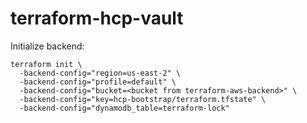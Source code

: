 # terraform-hcp-vault

Initialize backend:

```
terraform init \
  -backend-config="region=us-east-2" \
  -backend-config="profile=default" \
  -backend-config="bucket=<bucket from terraform-aws-backend>" \
  -backend-config="key=hcp-bootstrap/terraform.tfstate" \
  -backend-config="dynamodb_table=terraform-lock"
```